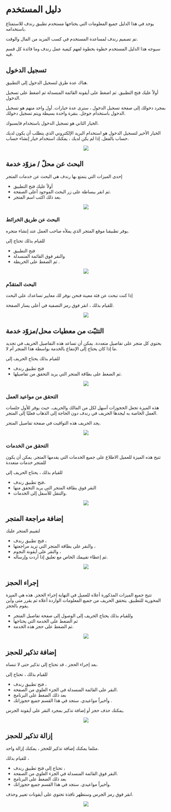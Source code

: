 # دليل المستخدم

يوجد في هذا الدليل جميع المعلومات التي يحتاجها مستخدم تطبيق رندف للاستمتاع باستخدامه.

تم تصميم رندف لمساعدة المستخدم في كسب المزيد من المال والوقت.

سيوجه هذا الدليل المستخدم خطوة بخطوة لفهم كيفية عمل رندف وما فائدة كل قسم فيه.

## تسجيل الدخول

هناك عدة طرق لتسجيل الدخول إلى التطبيق.

أولاً عليك فتح التطبيق. ثم اضغط على أيقونة القائمة المنسدلة ثم اضغط على تسجيل الدخول.

بمجرد دخولك إلى صفحة تسجيل الدخول ، سترى عدة خيارات.
أول واحد منهم هو تسجيل الدخول باستخدام جوجل. بنقرة واحدة بسيطة ويتم تسجيل دخولك.

الخيار الثاني هو تسجيل الدخول باستخدام فايسبوك.

الخيار الأخير لتسجيل الدخول هو استخدام البريد الإلكتروني الذي يتطلب أن يكون لديك حساب بالفعل. إذا لم يكن لديك ، يمكنك استخدام خيار إنشاء حساب.

<div align="center">
  <img src="./img/Login.png">
</div>

## البحث عن محلّ / مزوّد خدمة

إحدى الميزات التي يتمتع بها رندف هي البحث عن خدمات المتجر

- أولاً عليك فتح التطبيق
- ثم انقر ببساطة على زر البحث الموجود أعلى الصفحة.
- بعد ذلك اكتب اسم المتجر.

<div align="center">
  <img src="./img/Search.png">
</div>

### البحث عن طريق الخرائط

يوفر تطبيقنا موقع المتجر الذي يملأه صاحب العمل عند إنشاء متجره.

للقيام بذلك تحتاج إلى

- فتح التطبيق
- والنقر فوق القائمة المنسدلة
- ثم الضغط على الخريطة .

<div align="center">
  <img src="./img/Location.png">
</div>

### البحث المتقدّم

إذا كنت تبحث عن فئة معينة فنحن نوفر لك معايير تساعدك على البحث

للقيام بذلك ، انقر فوق رمز التصفية في أعلى يسار الصفحة.

<div align="center">
  <img src="./img/AdvancedSearch.png">
</div>

## التثبّت من معطيات محل/مزوّد خدمة

يحتوي كل متجر على تفاصيل متعددة. يمكن أن تساعد هذه التفاصيل الحريف في تحديد ما إذا كان يحتاج إلى الإنتفاع بالخدمة بواسطة هذا المتجر أم لا.

للقيام بذلك يحتاج الحريف إلى

- فتح تطبيق رندف
- ثم الضغط على بطاقة المتجر التي يريد التحقق من تفاصيلها.

<div align="center">
  <img src="./img/Details.png">
</div>

### التحقق من مواعيد العمل

هذه الميزة تجعل الحجوزات أسهل لكل من المالك والحريف. حيث يوفر للأول جلسات العمل الخاصة به ليجدها الحريف في رندف دون الحاجة إلى الذهاب فعليًا إلى المتجر.

يجد الحريف هذه التواقيت في صفحة تفاصيل المتجر.

<div align="center">
  <img src="./img/WorkHours.png">
</div>

### التحقق من الخدمات

تتيح هذه الميزة للعميل الاطلاع على جميع الخدمات التي يقدمها المتجر. يمكن أن يكون للمتجر خدمات متعددة

للقيام بذلك ، يحتاج الحريف إلى

- فتح تطبيق رندف،
- النقر فوق بطاقة المتجر التي يريد التحقق منها
- والتنقل للأسفل إلى الخدمات.

<div align="center">
  <img src="./img/Services.png">
</div>

## إضافة مراجعة المتجر

لتقييم المتجر عليك

- فتح تطبيق رندف ،
- والنقر على بطاقة المتجر التي تريد مراجعتها ،
- والنقر على أيقونة النجوم ،
- ثم إعطاء تقييمك الخاص مع تعليق إذا أردت وإرساله.

<div align="center">
  <img src="./img/Avis.png">
</div>

## إجراء الحجز

تتيح جميع الميزات المذكورة أعلاه للعميل في النهاية إجراء الحجز. هذه هي الميزة المحورية للتطبيق. يتحقق الحريف من جميع المعلومات الواردة أعلاه ثم يقرر متى وأين يقوم بالحجز.

- وللقيام بذلك يحتاج الحريف إلى الوصول إلى صفحة تفاصيل المتجر
- ثم الضغط على الخدمة التي يحتاجها
- ثم الضغط على حجز هذه الخدمة.

<div align="center">
  <img src="./img/Book.png">
</div>

## إضافة تذكير للحجز

بعد إجراء الحجز ، قد تحتاج إلى تذكير حتى لا تنساه.

للقيام بذلك ، تحتاج إلى

- فتح تطبيق رندف ،
- النقر على القائمة المنسدلة في الجزء العلوي من الصفحة.
- بعد ذلك الضغط على البرنامج
- وأخيراً مواعيدي. ستجد في هذا القسم جميع حجوزاتك .

يمكنك حذف حجز أو إضافة تذكير بمجرد النقر على أيقونة الجرس.

<div align="center">
  <img src="./img/AddReminder.png">
</div>

## إزالة تذكير للحجز

مثلما يمكنك إضافة تذكير للحجز ، يمكنك إزالة واحد.

للقيام بذلك ،

- تحتاج إلى فتح تطبيق رندف ،
- النقر فوق القائمة المنسدلة في الجزء العلوي من الصفحة.
- بعد ذلك الضغط على البرنامج
- وأخيراً مواعيدي. ستجد في هذا القسم جميع حجوزاتك.

انقر فوق رمز الجرس وستظهر نافذة تحتوي على أيقونات تغيير وحذف.

<div align="center">
  <img src="./img/DeleteReminder.png">
</div>
